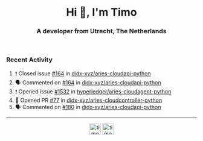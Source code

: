 <h1 align="center">Hi 👋, I'm Timo</h1>
<h3 align="center">A developer from Utrecht, The Netherlands</h3>
<br/>
<!-- https://github.com/rahuldkjain/github-profile-readme-generator --!>

<!--  <p align="left"><img src="https://github-readme-stats.vercel.app/api?username=timoglastra&show_icons=true&count_private=true&" alt="timoglastra" /></p> --!>

<!--
Github language stats
<p align="left"><img src="https://github-readme-stats.vercel.app/api/top-langs/?username=timoglastra&layout=compact" alt="timoglastra" /><p>
-->

<!-- Codestats language stats -->
<!-- <p align="left"><img src="https://codestats-readme.vercel.app/api/top-langs/?username=timoglastra&layout=compact&language_count=12" alt="timoglastra" /><p>    --!>
  
<h3>Recent Activity</h3>

<!--START_SECTION:activity-->
1. ❗️ Closed issue [#164](https://github.com/didx-xyz/aries-cloudapi-python/issues/164) in [didx-xyz/aries-cloudapi-python](https://github.com/didx-xyz/aries-cloudapi-python)
2. 🗣 Commented on [#164](https://github.com/didx-xyz/aries-cloudapi-python/issues/164) in [didx-xyz/aries-cloudapi-python](https://github.com/didx-xyz/aries-cloudapi-python)
3. ❗️ Opened issue [#1532](https://github.com/hyperledger/aries-cloudagent-python/issues/1532) in [hyperledger/aries-cloudagent-python](https://github.com/hyperledger/aries-cloudagent-python)
4. 💪 Opened PR [#77](https://github.com/didx-xyz/aries-cloudcontroller-python/pull/77) in [didx-xyz/aries-cloudcontroller-python](https://github.com/didx-xyz/aries-cloudcontroller-python)
5. 🗣 Commented on [#180](https://github.com/didx-xyz/aries-cloudapi-python/issues/180) in [didx-xyz/aries-cloudapi-python](https://github.com/didx-xyz/aries-cloudapi-python)
<!--END_SECTION:activity-->

---

<p align="center">
<a href="https://twitter.com/timoglastra" target="blank"><img align="center" src="https://cdn.jsdelivr.net/npm/simple-icons@3.0.1/icons/twitter.svg" alt="timoglastra" height="30" width="30" /></a>
<a href="https://linkedin.com/in/timoglastra" target="blank"><img align="center" src="https://cdn.jsdelivr.net/npm/simple-icons@3.0.1/icons/linkedin.svg" alt="timoglastra" height="30" width="30" /></a>
</p>



